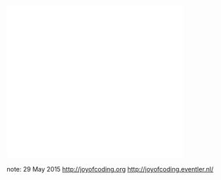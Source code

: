 ![Joy of Coding](image/joy-of-coding-logo.png "Joy of Coding")

note:
    29 May 2015
    http://joyofcoding.org
    http://joyofcoding.eventler.nl/

